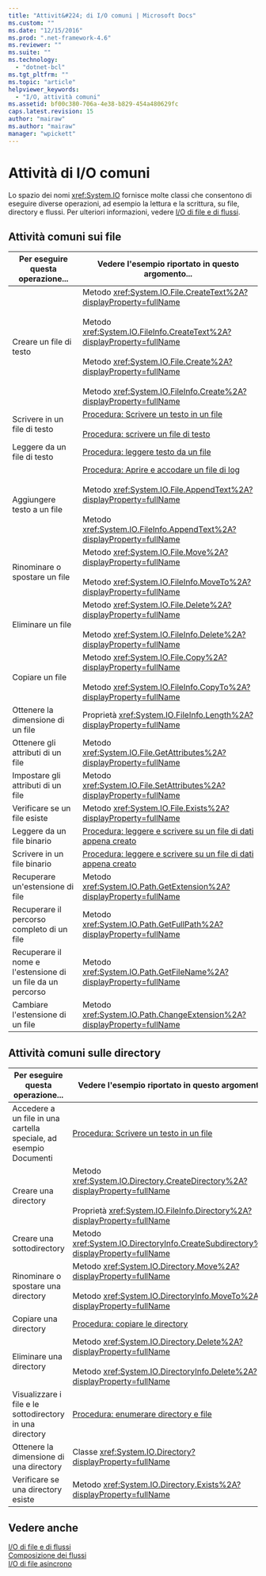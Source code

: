 ```yaml
---
title: "Attivit&#224; di I/O comuni | Microsoft Docs"
ms.custom: ""
ms.date: "12/15/2016"
ms.prod: ".net-framework-4.6"
ms.reviewer: ""
ms.suite: ""
ms.technology: 
  - "dotnet-bcl"
ms.tgt_pltfrm: ""
ms.topic: "article"
helpviewer_keywords: 
  - "I/O, attività comuni"
ms.assetid: bf00c380-706a-4e38-b829-454a480629fc
caps.latest.revision: 15
author: "mairaw"
ms.author: "mairaw"
manager: "wpickett"
---
```

# Attivit&#224; di I/O comuni
Lo spazio dei nomi <xref:System.IO> fornisce molte classi che consentono di eseguire diverse operazioni, ad esempio la lettura e la scrittura, su file, directory e flussi.  Per ulteriori informazioni, vedere [I\/O di file e di flussi](../../../docs/standard/io/index.md).  
  
## Attività comuni sui file  
  
|Per eseguire questa operazione...|Vedere l'esempio riportato in questo argomento...|  
|---------------------------------------|-------------------------------------------------------|  
|Creare un file di testo|Metodo <xref:System.IO.File.CreateText%2A?displayProperty=fullName><br /><br /> Metodo <xref:System.IO.FileInfo.CreateText%2A?displayProperty=fullName><br /><br /> Metodo <xref:System.IO.File.Create%2A?displayProperty=fullName><br /><br /> Metodo <xref:System.IO.FileInfo.Create%2A?displayProperty=fullName>|  
|Scrivere in un file di testo|[Procedura: Scrivere un testo in un file](../../../docs/standard/io/how-to-write-text-to-a-file.md)<br /><br /> [Procedura: scrivere un file di testo](../Topic/How%20to:%20Write%20a%20Text%20File%20\(C++-CLI\).md)|  
|Leggere da un file di testo|[Procedura: leggere testo da un file](../../../docs/standard/io/how-to-read-text-from-a-file.md)|  
|Aggiungere testo a un file|[Procedura: Aprire e accodare un file di log](../../../docs/standard/io/how-to-open-and-append-to-a-log-file.md)<br /><br /> Metodo <xref:System.IO.File.AppendText%2A?displayProperty=fullName><br /><br /> Metodo <xref:System.IO.FileInfo.AppendText%2A?displayProperty=fullName>|  
|Rinominare o spostare un file|Metodo <xref:System.IO.File.Move%2A?displayProperty=fullName><br /><br /> Metodo <xref:System.IO.FileInfo.MoveTo%2A?displayProperty=fullName>|  
|Eliminare un file|Metodo <xref:System.IO.File.Delete%2A?displayProperty=fullName><br /><br /> Metodo <xref:System.IO.FileInfo.Delete%2A?displayProperty=fullName>|  
|Copiare un file|Metodo <xref:System.IO.File.Copy%2A?displayProperty=fullName><br /><br /> Metodo <xref:System.IO.FileInfo.CopyTo%2A?displayProperty=fullName>|  
|Ottenere la dimensione di un file|Proprietà <xref:System.IO.FileInfo.Length%2A?displayProperty=fullName>|  
|Ottenere gli attributi di un file|Metodo <xref:System.IO.File.GetAttributes%2A?displayProperty=fullName>|  
|Impostare gli attributi di un file|Metodo <xref:System.IO.File.SetAttributes%2A?displayProperty=fullName>|  
|Verificare se un file esiste|Metodo <xref:System.IO.File.Exists%2A?displayProperty=fullName>|  
|Leggere da un file binario|[Procedura: leggere e scrivere su un file di dati appena creato](../../../docs/standard/io/how-to-read-and-write-to-a-newly-created-data-file.md)|  
|Scrivere in un file binario|[Procedura: leggere e scrivere su un file di dati appena creato](../../../docs/standard/io/how-to-read-and-write-to-a-newly-created-data-file.md)|  
|Recuperare un'estensione di file|Metodo <xref:System.IO.Path.GetExtension%2A?displayProperty=fullName>|  
|Recuperare il percorso completo di un file|Metodo <xref:System.IO.Path.GetFullPath%2A?displayProperty=fullName>|  
|Recuperare il nome e l'estensione di un file da un percorso|Metodo <xref:System.IO.Path.GetFileName%2A?displayProperty=fullName>|  
|Cambiare l'estensione di un file|Metodo <xref:System.IO.Path.ChangeExtension%2A?displayProperty=fullName>|  
  
## Attività comuni sulle directory  
  
|Per eseguire questa operazione...|Vedere l'esempio riportato in questo argomento...|  
|---------------------------------------|-------------------------------------------------------|  
|Accedere a un file in una cartella speciale, ad esempio Documenti|[Procedura: Scrivere un testo in un file](../../../docs/standard/io/how-to-write-text-to-a-file.md)|  
|Creare una directory|Metodo <xref:System.IO.Directory.CreateDirectory%2A?displayProperty=fullName><br /><br /> Proprietà <xref:System.IO.FileInfo.Directory%2A?displayProperty=fullName>|  
|Creare una sottodirectory|Metodo <xref:System.IO.DirectoryInfo.CreateSubdirectory%2A?displayProperty=fullName>|  
|Rinominare o spostare una directory|Metodo <xref:System.IO.Directory.Move%2A?displayProperty=fullName><br /><br /> Metodo <xref:System.IO.DirectoryInfo.MoveTo%2A?displayProperty=fullName>|  
|Copiare una directory|[Procedura: copiare le directory](../../../docs/standard/io/how-to-copy-directories.md)|  
|Eliminare una directory|Metodo <xref:System.IO.Directory.Delete%2A?displayProperty=fullName><br /><br /> Metodo <xref:System.IO.DirectoryInfo.Delete%2A?displayProperty=fullName>|  
|Visualizzare i file e le sottodirectory in una directory|[Procedura: enumerare directory e file](../../../docs/standard/io/how-to-enumerate-directories-and-files.md)|  
|Ottenere la dimensione di una directory|Classe <xref:System.IO.Directory?displayProperty=fullName>|  
|Verificare se una directory esiste|Metodo <xref:System.IO.Directory.Exists%2A?displayProperty=fullName>|  
  
## Vedere anche  
 [I\/O di file e di flussi](../../../docs/standard/io/index.md)   
 [Composizione dei flussi](../../../docs/standard/io/composing-streams.md)   
 [I\/O di file asincrono](../../../docs/standard/io/i-o-di-file-asincrono.md)